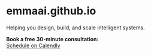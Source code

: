 # emmaai.github.io
Helping you design, build, and scale intelligent systems.

**Book a free 30-minute consultation:**  
<a href="https://calendly.com/yourusername/30min" target="_blank">Schedule on Calendly</a>
